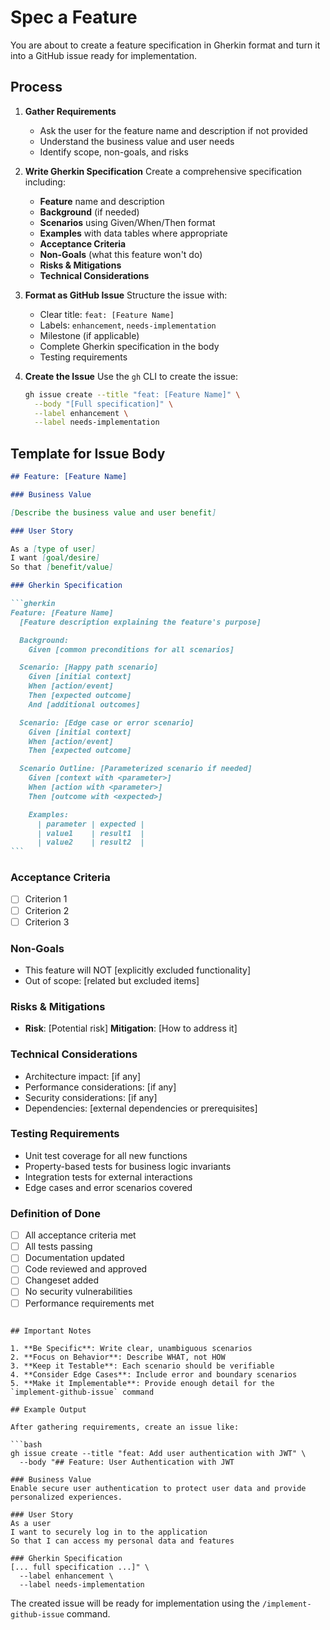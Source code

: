 # Spec a Feature

You are about to create a feature specification in Gherkin format and turn it into a GitHub issue ready for implementation.

## Process

1. **Gather Requirements**
   - Ask the user for the feature name and description if not provided
   - Understand the business value and user needs
   - Identify scope, non-goals, and risks

2. **Write Gherkin Specification**
   Create a comprehensive specification including:
   - **Feature** name and description
   - **Background** (if needed)
   - **Scenarios** using Given/When/Then format
   - **Examples** with data tables where appropriate
   - **Acceptance Criteria**
   - **Non-Goals** (what this feature won't do)
   - **Risks & Mitigations**
   - **Technical Considerations**

3. **Format as GitHub Issue**
   Structure the issue with:
   - Clear title: `feat: [Feature Name]`
   - Labels: `enhancement`, `needs-implementation`
   - Milestone (if applicable)
   - Complete Gherkin specification in the body
   - Testing requirements

4. **Create the Issue**
   Use the `gh` CLI to create the issue:

   ```bash
   gh issue create --title "feat: [Feature Name]" \
     --body "[Full specification]" \
     --label enhancement \
     --label needs-implementation
   ```

## Template for Issue Body

````markdown
## Feature: [Feature Name]

### Business Value

[Describe the business value and user benefit]

### User Story

As a [type of user]
I want [goal/desire]
So that [benefit/value]

### Gherkin Specification

```gherkin
Feature: [Feature Name]
  [Feature description explaining the feature's purpose]

  Background:
    Given [common preconditions for all scenarios]

  Scenario: [Happy path scenario]
    Given [initial context]
    When [action/event]
    Then [expected outcome]
    And [additional outcomes]

  Scenario: [Edge case or error scenario]
    Given [initial context]
    When [action/event]
    Then [expected outcome]

  Scenario Outline: [Parameterized scenario if needed]
    Given [context with <parameter>]
    When [action with <parameter>]
    Then [outcome with <expected>]

    Examples:
      | parameter | expected |
      | value1    | result1  |
      | value2    | result2  |
```
````

### Acceptance Criteria

- [ ] Criterion 1
- [ ] Criterion 2
- [ ] Criterion 3

### Non-Goals

- This feature will NOT [explicitly excluded functionality]
- Out of scope: [related but excluded items]

### Risks & Mitigations

- **Risk**: [Potential risk]
  **Mitigation**: [How to address it]

### Technical Considerations

- Architecture impact: [if any]
- Performance considerations: [if any]
- Security considerations: [if any]
- Dependencies: [external dependencies or prerequisites]

### Testing Requirements

- Unit test coverage for all new functions
- Property-based tests for business logic invariants
- Integration tests for external interactions
- Edge cases and error scenarios covered

### Definition of Done

- [ ] All acceptance criteria met
- [ ] All tests passing
- [ ] Documentation updated
- [ ] Code reviewed and approved
- [ ] Changeset added
- [ ] No security vulnerabilities
- [ ] Performance requirements met

````

## Important Notes

1. **Be Specific**: Write clear, unambiguous scenarios
2. **Focus on Behavior**: Describe WHAT, not HOW
3. **Keep it Testable**: Each scenario should be verifiable
4. **Consider Edge Cases**: Include error and boundary scenarios
5. **Make it Implementable**: Provide enough detail for the `implement-github-issue` command

## Example Output

After gathering requirements, create an issue like:

```bash
gh issue create --title "feat: Add user authentication with JWT" \
  --body "## Feature: User Authentication with JWT

### Business Value
Enable secure user authentication to protect user data and provide personalized experiences.

### User Story
As a user
I want to securely log in to the application
So that I can access my personal data and features

### Gherkin Specification
[... full specification ...]" \
  --label enhancement \
  --label needs-implementation
````

The created issue will be ready for implementation using the `/implement-github-issue` command.
